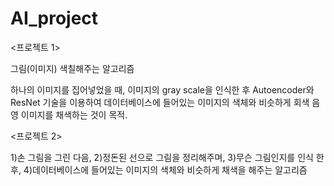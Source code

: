 # AI_project
<프로젝트 1>

그림(이미지) 색칠해주는 알고리즘

하나의 이미지를 집어넣었을 때, 이미지의 gray scale을 인식한 후 Autoencoder와 ResNet 기술을 이용하여 데이터베이스에 들어있는 이미지의 색체와 비슷하게 회색 음영 이미지를 채색하는 것이 목적.

<프로젝트 2>

1)손 그림을 그린 다음, 2)정돈된 선으로 그림을 정리해주며, 3)무슨 그림인지를 인식 한 후, 4)데이터베이스에 들어있는 이미지의 색체와 비슷하게 채색을 해주는 알고리즘
